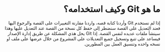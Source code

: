 <div dir="rtl" styyle="text-align:right">
 
# ما هو Git وكيف استخدامه؟
إذا لم نستخدم Git وأردنا كتابة قصه، واردنا مقارنة التغييرات على القصة والرجوع اليها فعند التعديل على القصة سنضطر إلى حفظ كل نسخة من القصة عند التعديل عليها وهذا سينشأ ملفات عديده لنفس القصة.
 إذا Git يحل هذي المشكلة عن طريق إدارة الإصدار فيساعد على تتبع وتسجيل جميع التعديلات على المشروع من خلال عرضها على ملف او نسخه واحده وتنسيق العمل بين المطورين.

</div>
